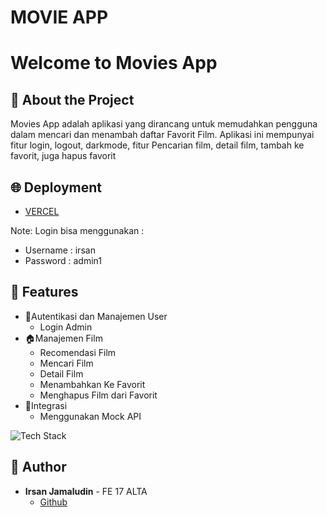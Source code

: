 


 # MOVIE APP
  <h1>Welcome to Movies App</h1>

<!-- PROJECT LOGO -->

## 📑 About the Project
Movies App adalah aplikasi yang dirancang untuk memudahkan pengguna dalam mencari dan menambah daftar Favorit Film. Aplikasi ini mempunyai fitur login, logout, darkmode, fitur Pencarian film, detail film, tambah ke favorit, juga hapus favorit 

## 🌐 Deployment
 - [VERCEL](https://movie-irsan-app.vercel.app/)
 
Note:
Login bisa menggunakan :
- Username : irsan
- Password : admin1

## 🔮 Features
- 👤Autentikasi dan Manajemen User
    - Login Admin
- 🏠Manajemen Film
    - Recomendasi Film
    - Mencari Film
    - Detail Film
    - Menambahkan Ke Favorit
    - Menghapus Film dari Favorit
- 📅Integrasi
    - Menggunakan Mock API





![Tech Stack](https://github-readme-tech-stack.vercel.app/api/cards?title=Tech+Stack&fontSize=20&lineCount=1&theme=facebook&width=1200&bg=%231a191e&badge=%232a292e&border=%232a292e&titleColor=%231771e6&line1=react%2Creact%2C00c6ff%3Btypescript%2Ctypescript%2C0083ff%3Btailwindcss%2Ctailwindcss%2C0096ff%3Breact+router+dom%2Creact+router+dom%2Ca3c98b%3Baxios%2Caxios%2C66266e%3Bprettier%2Cprettier%2C2930a7)


 
 

## 🤖 Author
- **Irsan Jamaludin** - FE 17 ALTA
  - [Github](https://github.com/IrsanJam)
